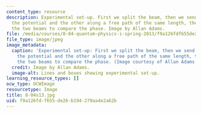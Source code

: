 ```yaml
---
content_type: resource
description: Experimental set-up. First we split the beam, then we send one beam through
  the potential and the other along a free path of the same length, then we interfere
  the two beams to compare the phase. Image by Allan Adams.
file: /media/courses/8-04-quantum-physics-i-spring-2013/f9a126fdf655de26b194279aa4e2a62b_8-04s13.jpg
file_type: image/jpeg
image_metadata:
  caption: 'Experimental set-up: First we split the beam, then we send one beam through
    the potential and the other along a free path of the same length, then we interfere
    the two beams to compare the phase. (Image courtesy of Allan Adams.)'
  credit: Image by Allan Adams.
  image-alt: Lines and boxes showing experimental set-up.
learning_resource_types: []
ocw_type: OCWImage
resourcetype: Image
title: 8-04s13.jpg
uid: f9a126fd-f655-de26-b194-279aa4e2a62b
---
```

